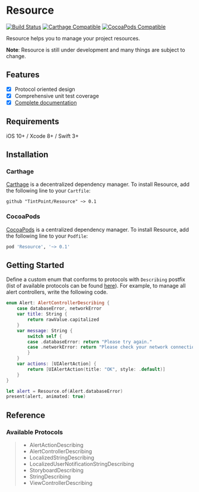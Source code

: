 # Resource

[![Build Status](https://img.shields.io/travis/TintPoint/Resource.svg)](https://travis-ci.org/TintPoint/Resource)
[![Carthage Compatible](https://img.shields.io/badge/carthage-compatible-4BC51D.svg)](https://github.com/Carthage/Carthage)
[![CocoaPods Compatible](https://img.shields.io/cocoapods/v/Resource.svg)](https://cocoapods.org)

Resource helps you to manage your project resources.

**Note**: Resource is still under development and many things are subject to change.

## Features

- [x] Protocol oriented design
- [x] Comprehensive unit test coverage
- [x] [Complete documentation](http://cocoadocs.org/docsets/Resource)

## Requirements

iOS 10+ / Xcode 8+ / Swift 3+

## Installation

### Carthage

[Carthage](https://github.com/Carthage/Carthage) is a decentralized dependency manager. To install Resource, add the following line to your `Cartfile`:

```ogdl
github "TintPoint/Resource" ~> 0.1
```

### CocoaPods

[CocoaPods](https://cocoapods.org) is a centralized dependency manager. To install Resource, add the following line to your `Podfile`:

```ruby
pod 'Resource', '~> 0.1'
```

## Getting Started

Define a custom enum that conforms to protocols with `Describing` postfix (list of available protocols can be found [here](#available-protocols)). For example, to manage all alert controllers, write the following code.


```swift
enum Alert: AlertControllerDescribing {
    case databaseError, networkError
    var title: String {
        return rawValue.capitalized
    }
    var message: String {
        switch self {
        case .databaseError: return "Please try again."
        case .networkError: return "Please check your network connection."
        }
    }
    var actions: [UIAlertAction] {
        return [UIAlertAction(title: "OK", style: .default)]
    }
}
```

```swift
let alert = Resource.of(Alert.databaseError)
present(alert, animated: true)
```

## Reference

### Available Protocols

> - AlertActionDescribing
> - AlertControllerDescribing
> - LocalizedStringDescribing
> - LocalizedUserNotificationStringDescribing
> - StoryboardDescribing
> - StringDescribing
> - ViewControllerDescribing
